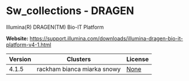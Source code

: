# Sw_collections - DRAGEN

Illumina(R) DRAGEN(TM) Bio-IT Platform



**Website:** <https://support.illumina.com/downloads/illumina-dragen-bio-it-platform-v4-1.html>

| Version | Clusters | License |
| ------- | -------- | ------- |
| 4.1.5 | rackham bianca miarka snowy | [None](https://knowledge.illumina.com/software/on-premises-software/software-on-premises-software-troubleshooting-list/000003834) |
